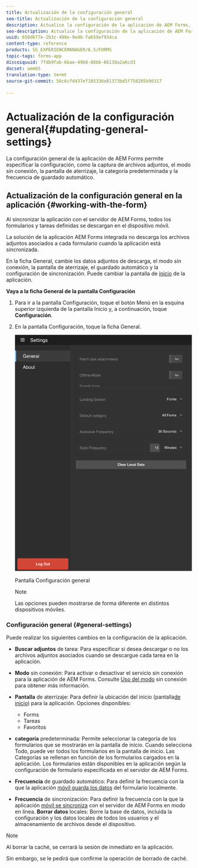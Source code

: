 ```yaml
---
title: Actualización de la configuración general
seo-title: Actualización de la configuración general
description: Actualice la configuración de la aplicación de AEM Forms, como la pantalla de inicio, y recupere las opciones de puntos de inicio y datos adjuntos
seo-description: Actualice la configuración de la aplicación de AEM Forms, como la pantalla de inicio, y recupere las opciones de puntos de inicio y datos adjuntos
uuid: 650d677e-2b3c-498e-9e46-fa659af934ca
content-type: reference
products: SG_EXPERIENCEMANAGER/6.5/FORMS
topic-tags: forms-app
discoiquuid: 7fdb9fab-6bae-49b8-86b6-66138a2a6cd3
docset: aem65
translation-type: tm+mt
source-git-commit: 56c6cfd437ef185336e81373bd5f758205b96317

---
```



# Actualización de la configuración general{#updating-general-settings}

La configuración general de la aplicación de AEM Forms permite especificar la configuración, como la captura de archivos adjuntos, el modo sin conexión, la pantalla de aterrizaje, la categoría predeterminada y la frecuencia de guardado automático.

## Actualización de la configuración general en la aplicación {#working-with-the-form}

Al sincronizar la aplicación con el servidor de AEM Forms, todos los formularios y tareas definidas se descargan en el dispositivo móvil.

La solución de la aplicación AEM Forms integrada no descarga los archivos adjuntos asociados a cada formulario cuando la aplicación está sincronizada.

En la ficha General, cambie los datos adjuntos de descarga, el modo sin conexión, la pantalla de aterrizaje, el guardado automático y la configuración de sincronización. Puede cambiar la pantalla de [inicio](../../forms/using/home-screen.md) de la aplicación.

**Vaya a la ficha General de la pantalla Configuración**

1. Para ir a la pantalla Configuración, toque el botón Menú en la esquina superior izquierda de la pantalla Inicio y, a continuación, toque **Configuración**.
1. En la pantalla Configuración, toque la ficha General.

   ![Configuración general en la aplicación de AEM Forms](assets/gen-settings-1.png)

   Pantalla Configuración general

   >[!NOTE]
   >
   >Las opciones pueden mostrarse de forma diferente en distintos dispositivos móviles.

### Configuración general {#general-settings}

Puede realizar los siguientes cambios en la configuración de la aplicación.

* **Buscar adjuntos** de tarea: Para especificar si desea descargar o no los archivos adjuntos asociados cuando se descargue cada tarea en la aplicación.
* **Modo** sin conexión: Para activar o desactivar el servicio sin conexión para la aplicación de AEM Forms. Consulte [Uso del modo](/help/forms/using/work-offline-mode.md) sin conexión para obtener más información.
* **Pantalla** de aterrizaje: Para definir la ubicación del inicio (pantalla[de inicio](../../forms/using/home-screen.md)) para la aplicación.
Opciones disponibles:

   * Forms
   * Tareas
   * Favoritos

* **categoría** predeterminada: Permite seleccionar la categoría de los formularios que se mostrarán en la pantalla de inicio. Cuando selecciona Todo, puede ver todos los formularios en la pantalla de inicio. Las Categorías se rellenan en función de los formularios cargados en la aplicación. Los formularios están disponibles en la aplicación según la configuración de formulario especificada en el servidor de AEM Forms.

* **Frecuencia** de guardado automático: Para definir la frecuencia con la que la aplicación [móvil guarda los datos](../../forms/using/autosave-data-app.md) del formulario localmente.
* **Frecuencia** de sincronización: Para definir la frecuencia con la que la aplicación [móvil se sincroniza](../../forms/using/sync-app.md) con el servidor de AEM Forms en modo en línea.
   **Borrar datos** locales: Borre la base de datos, incluida la configuración y los datos locales de todos los usuarios y el almacenamiento de archivos desde el dispositivo.

>[!NOTE]
>
>Al borrar la caché, se cerrará la sesión de inmediato en la aplicación.
>
>Sin embargo, se le pedirá que confirme la operación de borrado de caché.
